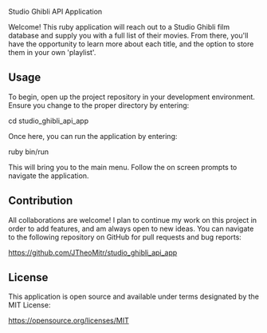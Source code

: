 Studio Ghibli API Application

Welcome!  This ruby application will reach out to a Studio Ghibli film database and supply you with a full list of their movies.  From there, you'll have the opportunity to learn more about each title, and the option to store them in your own 'playlist'.


Usage
-----

To begin, open up the project repository in your development environment.  Ensure you change to the proper directory by entering:

cd studio_ghibli_api_app

Once here, you can run the application by entering:

ruby bin/run

This will bring you to the main menu.  Follow the on screen prompts to navigate the application.


Contribution
------------

All collaborations are welcome!  I plan to continue my work on this project in order to add features, and am always open to new ideas.  You can navigate to the following repository on GitHub for pull requests and bug reports:

https://github.com/JTheoMitr/studio_ghibli_api_app


License
-------

This application is open source and available under terms designated by the MIT License:

https://opensource.org/licenses/MIT
